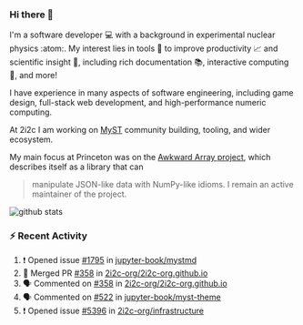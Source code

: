 ### Hi there 👋 

I'm a software developer 💻 with a background in experimental nuclear physics :atom:. My interest lies in tools :wrench: to improve productivity :chart_with_upwards_trend: and scientific insight :telescope:, including rich documentation 📚, interactive computing 🧮, and more! 

I have experience in many aspects of software engineering, including game design, full-stack web development, and high-performance numeric computing. 

At 2i2c I am working on [MyST](https://github.com/jupyter-book/mystmd) community building, tooling, and wider ecosystem. 

My main focus at Princeton was on the [Awkward Array project](awkward-array.org/), which describes itself as a library that can 
> manipulate JSON-like data with NumPy-like idioms. I remain an active maintainer of the project. 

![github stats](https://github-readme-stats.vercel.app/api?username=agoose77&show_icons=true&hide_rank=true&hide_title=true&bg_color=30,e76445,904e95&text_color=efe3ec&icon_color=efe3ec)
<!--
**agoose77/agoose77** is a ✨ _special_ ✨ repository because its `README.md` (this file) appears on your GitHub profile.

Here are some ideas to get you started:

- 🔭 I’m currently working on ...
- 🌱 I’m currently learning ...
- 👯 I’m looking to collaborate on ...
- 🤔 I’m looking for help with ...
- 💬 Ask me about ...
- 📫 How to reach me: ...
- 😄 Pronouns: ...
- ⚡ Fun fact: ...
-->

### :zap: Recent Activity

<!--START_SECTION:activity-->
1. ❗ Opened issue [#1795](https://github.com/jupyter-book/mystmd/issues/1795) in [jupyter-book/mystmd](https://github.com/jupyter-book/mystmd)
2. 🎉 Merged PR [#358](https://github.com/2i2c-org/2i2c-org.github.io/pull/358) in [2i2c-org/2i2c-org.github.io](https://github.com/2i2c-org/2i2c-org.github.io)
3. 🗣 Commented on [#358](https://github.com/2i2c-org/2i2c-org.github.io/pull/358#issuecomment-2606760993) in [2i2c-org/2i2c-org.github.io](https://github.com/2i2c-org/2i2c-org.github.io)
4. 🗣 Commented on [#522](https://github.com/jupyter-book/myst-theme/pull/522#issuecomment-2605046977) in [jupyter-book/myst-theme](https://github.com/jupyter-book/myst-theme)
5. ❗ Opened issue [#5396](https://github.com/2i2c-org/infrastructure/issues/5396) in [2i2c-org/infrastructure](https://github.com/2i2c-org/infrastructure)
<!--END_SECTION:activity-->
